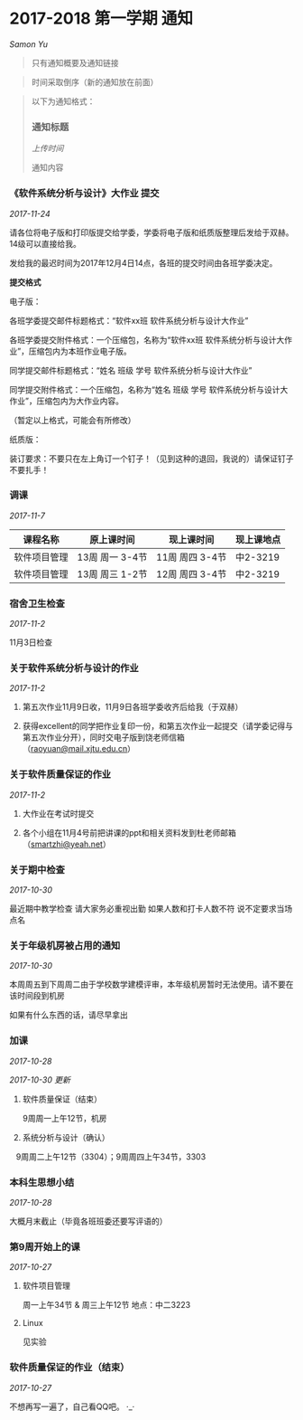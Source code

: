 # 2017-2018 第一学期 通知

*Samon Yu*

> 只有通知概要及通知链接

> 时间采取倒序（新的通知放在前面）

> 以下为通知格式：
>
> ### 通知标题
>
> *上传时间*
>
> 通知内容

### 《软件系统分析与设计》大作业 提交
*2017-11-24*

请各位将电子版和打印版提交给学委，学委将电子版和纸质版整理后发给于双赫。14级可以直接给我。

发给我的最迟时间为2017年12月4日14点，各班的提交时间由各班学委决定。

**提交格式**

电子版：

各班学委提交邮件标题格式：“软件xx班 软件系统分析与设计大作业”

各班学委提交附件格式：一个压缩包，名称为“软件xx班 软件系统分析与设计大作业”，压缩包内为本班作业电子版。

同学提交邮件标题格式：“姓名 班级 学号 软件系统分析与设计大作业”

同学提交附件格式：一个压缩包，名称为“姓名 班级 学号 软件系统分析与设计大作业”，压缩包内为大作业内容。

（暂定以上格式，可能会有所修改）


纸质版：

装订要求：不要只在左上角订一个钉子！（见到这种的退回，我说的）请保证钉子不要扎手！

### 调课
*2017-11-7*

|课程名称|原上课时间|现上课时间|现上课地点|
|----|----|----|----|
|软件项目管理|13周 周一 3-4节|11周 周四 3-4节|中2-3219|
|软件项目管理|13周 周三 1-2节|12周 周四 3-4节|中2-3219|

### 宿舍卫生检查
*2017-11-2*

11月3日检查

### 关于软件系统分析与设计的作业
*2017-11-2*

1. 第五次作业11月9日收，11月9日各班学委收齐后给我（于双赫）

2. 获得excellent的同学把作业复印一份，和第五次作业一起提交（请学委记得与第五次作业分开），同时交电子版到饶老师信箱（raoyuan@mail.xjtu.edu.cn）

### 关于软件质量保证的作业
*2017-11-2*

1. 大作业在考试时提交

2. 各个小组在11月4号前把讲课的ppt和相关资料发到杜老师邮箱（smartzhi@yeah.net）


### 关于期中检查
*2017-10-30*

最近期中教学检查 请大家务必重视出勤  如果人数和打卡人数不符 说不定要求当场点名

### 关于年级机房被占用的通知
*2017-10-30*

本周周五到下周周二由于学校数学建模评审，本年级机房暂时无法使用。请不要在该时间段到机房

如果有什么东西的话，请尽早拿出

### 加课
*2017-10-28*

*2017-10-30 更新*

1. 软件质量保证（结束）

    9周周一上午12节，机房
    
2. 系统分析与设计（确认）

    9周周二上午12节（3304）；9周周四上午34节，3303
    
### 本科生思想小结
*2017-10-28*

大概月末截止（毕竟各班班委还要写评语的）

### 第9周开始上的课
*2017-10-27*

1. 软件项目管理 

    周一上午34节 & 周三上午12节 地点：中二3223

2. Linux

    见实验

### 软件质量保证的作业（结束）
*2017-10-27*

不想再写一遍了，自己看QQ吧。 ·_·
